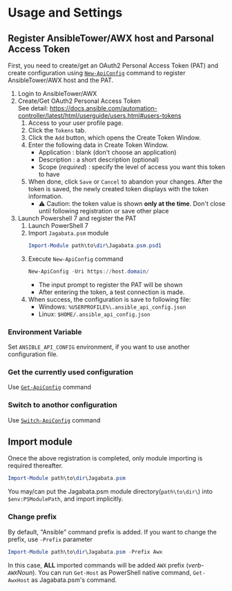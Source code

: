 # Usage and Settings

## Register AnsibleTower/AWX host and Parsonal Access Token

First, you need to create/get an OAuth2 Personal Access Token (PAT) and
create configuration using [`New-ApiConfig`](./cmdlets/New-ApiConfig.md) command to register AnsibleTower/AWX host and the PAT.


 1. Login to AnsibleTower/AWX
 2. Create/Get OAuth2 Personal Access Token  
    See detail: https://docs.ansible.com/automation-controller/latest/html/userguide/users.html#users-tokens
    1. Access to your user profile page.
    2. Click the `Tokens` tab.
    3. Click the `Add` button, which opens the Create Token Window.
    4. Enter the following data in Create Token Window.
        - Application        : blank (don't choose an application)
        - Description        : a short description (optional)
        - Scope (*required*) : specify the level of access you want this token to have
    5. When done, click `Save` or `Cancel` to abandon your changes.
       After the token is saved, the newly created token displays with the token information.
       - ⚠️ Caution: the token value is shown **only at the time**. Don't close until following registration or save other place
 3. Launch Powershell 7 and register the PAT
    1. Launch PowerShell 7
    2. Import `Jagabata.psm` module
       ```powershell
       Import-Module path\to\dir\Jagabata.psm.psd1
       ```
    3. Execute `New-ApiConfig` command
       ```powershell
       New-ApiConfig -Uri https://host.domain/
       ```
       - The input prompt to register the PAT will be shown
       - After entering the token, a test connection is made.
    4. When success, the configuration is save to following file:
        - Windows: `%USERPROFILE%\.ansible_api_config.json`
        - Linux: `$HOME/.ansible_api_config.json`


### Environment Variable

Set `ANSIBLE_API_CONFIG` environment, if you want to use another configuration file.

### Get the currently used configuration

Use [`Get-ApiConfig`](./cmdlets/Get-ApiConfig.md) command

### Switch to anothor configuration

Use [`Switch-ApiConfig`](./cmdlets/Switch-ApiConfig.md) command


## Import module

Onece the above registration is completed, only module importing is required thereafter.

```powershell
Import-Module path\to\dir\Jagabata.psm
```

You may/can put the Jagabata.psm module directory(`path\to\dir\`) into `$env:PSModulePath`,
and import implicitly.

### Change prefix

By default, "Ansible" command prefix is added.
If you want to change the prefix, use `-Prefix` parameter

```powershell
Import-Module path\to\dir\Jagabata.psm -Prefix Awx
```
In this case, **ALL** imported commands will be added `AWX` prefix (_verb-`AWX`Noun_).
You can run `Get-Host` as PowerShell native command, `Get-AwxHost` as Jagabata.psm's command.
